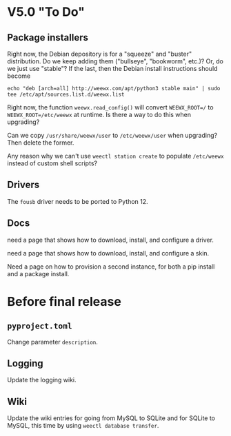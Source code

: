# V5.0 "To Do"


## Package installers

Right now, the Debian depository is for a "squeeze" and "buster" distribution.
Do we keep adding them ("bullseye", "bookworm", etc.)? Or, do we just use
"stable"? If the last, then the Debian install instructions should become

    echo "deb [arch=all] http://weewx.com/apt/python3 stable main" | sudo tee /etc/apt/sources.list.d/weewx.list

Right now, the function `weewx.read_config()` will convert `WEEWX_ROOT=/` to
`WEEWX_ROOT=/etc/weewx` at runtime. Is there a way to do this when upgrading?

Can we copy `/usr/share/weewx/user` to `/etc/weewx/user` when upgrading? Then
delete the former.

Any reason why we can't use `weectl station create` to populate `/etc/weewx`
instead of custom shell scripts?


## Drivers

The `fousb` driver needs to be ported to Python 12.


## Docs

need a page that shows how to download, install, and configure a driver.

need a page that shows how to download, install, and configure a skin.

Need a page on how to provision a second instance, for both a pip install and a
package install.



# Before final release

## `pyproject.toml`

Change parameter `description`.

## Logging

Update the logging wiki.

## Wiki

Update the wiki entries for going from MySQL to SQLite and for SQLite to MySQL,
this time by using `weectl database transfer`.


